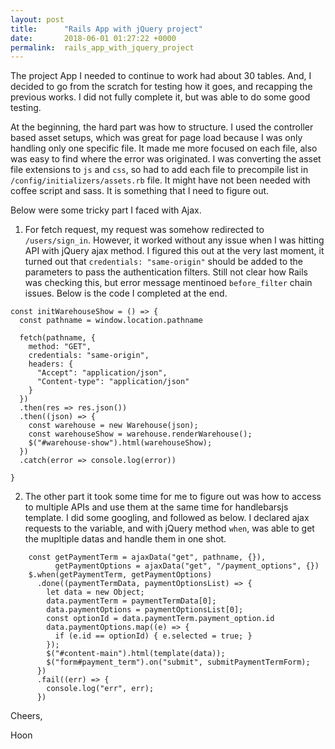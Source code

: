 ```yaml
---
layout: post
title:      "Rails App with jQuery project"
date:       2018-06-01 01:27:22 +0000
permalink:  rails_app_with_jquery_project
---
```



The project App I needed to continue to work had about 30 tables. 
And, I decided to go from the scratch for testing how it goes, and recapping the previous works. 
I did not fully complete it, but was able to do some good testing. 

At the beginning, the hard part was how to structure. 
I used the controller based asset setups, which was great for page load because I was only handling only one specific file. It made me more focused on each file, also was easy to find where the error was originated. 
I was converting the asset file extensions to `js` and `css`, so had to add each file to precompile list in `/config/initializers/assets.rb` file. It might have not been needed with coffee script and sass. It is something that I need to figure out. 


Below were some tricky part I faced with Ajax. 


1. For fetch request, my request was somehow redirected to `/users/sign_in`. However, it worked without any issue when I was hitting API with jQuery ajax method. I figured this out at the very last moment, it turned out that `credentials: "same-origin"` should be added to the parameters to pass the authentication filters. Still not clear how Rails was checking this, but error message mentinoed `before_filter` chain issues. Below is the code I completed at the end.  


```
const initWarehouseShow = () => {
  const pathname = window.location.pathname

  fetch(pathname, {
    method: "GET",
    credentials: "same-origin",
    headers: {
      "Accept": "application/json",
      "Content-type": "application/json"
    }
  })
  .then(res => res.json())
  .then((json) => {
    const warehouse = new Warehouse(json);
    const warehouseShow = warehouse.renderWarehouse();
    $("#warehouse-show").html(warehouseShow);
  })
  .catch(error => console.log(error))

}
```


2. The other part it took some time for me to figure out was how to access to multiple APIs and use them at the same time for handlebarsjs template. I did some googling, and followed as below. I declared ajax requests to the variable, and with jQuery method `when`, was able to get the mupltiple datas and handle them in one shot. 

```
    const getPaymentTerm = ajaxData("get", pathname, {}),
          getPaymentOptions = ajaxData("get", "/payment_options", {})
    $.when(getPaymentTerm, getPaymentOptions)
      .done((paymentTermData, paymentOptionsList) => {
        let data = new Object;
        data.paymentTerm = paymentTermData[0];
        data.paymentOptions = paymentOptionsList[0];
        const optionId = data.paymentTerm.payment_option.id
        data.paymentOptions.map((e) => {
          if (e.id == optionId) { e.selected = true; }
        });
        $("#content-main").html(template(data));
        $("form#payment_term").on("submit", submitPaymentTermForm);
      })
      .fail((err) => {
        console.log("err", err);
      })
```

Cheers, 

Hoon




